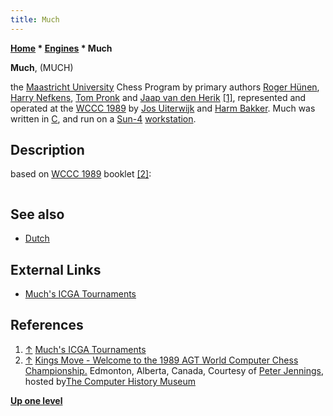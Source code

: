 ```yaml
---
title: Much
---
```

**[Home](Home "Home") \* [Engines](Engines "Engines") \* Much**


**Much**, (MUCH)  

the [Maastricht University](Maastricht_University "Maastricht University") Chess Program by primary authors [Roger Hünen](Roger_H%C3%BCnen "Roger Hünen"), [Harry Nefkens](Harry_Nefkens "Harry Nefkens"), [Tom Pronk](Tom_Pronk "Tom Pronk") and [Jaap van den Herik](Jaap_van_den_Herik "Jaap van den Herik") <a id="cite-note-1" href="#cite-ref-1">[1]</a>, represented and operated at the [WCCC 1989](WCCC_1989 "WCCC 1989") by [Jos Uiterwijk](Jos_Uiterwijk "Jos Uiterwijk") and [Harm Bakker](index.php?title=Harm_Bakker&action=edit&redlink=1 "Harm Bakker (page does not exist)"). 
Much was written in [C](C "C"), and run on a [Sun-4](Sun#4 "Sun") [workstation](https://en.wikipedia.org/wiki/Workstation).



## Description


based on [WCCC 1989](WCCC_1989 "WCCC 1989") booklet <a id="cite-note-2" href="#cite-ref-2">[2]</a>:




```C++Much consists of several programs. The [user-interface](User_Interface "User Interface") program accepts a move from the operator and subsequently generates [evaluation tables](Piece-Square_Tables "Piece-Square Tables") for the [search program](Search "Search").  The user-interface program also handles [time control](Time_Management "Time Management"), the [opening library](Opening_Book "Opening Book"), and the [endgame library](Endgame_Tablebases "Endgame Tablebases"). The [search program](Search "Search") receives the [board position](Chess_Position "Chess Position") and [evaluation tables](Piece-Square_Tables "Piece-Square Tables") from the user-interface program. The evaluation tables are tuned with the opening played. Before each move they are [incrementally updated](Incremental_Updates "Incremental Updates") according to the board position (strategical evaluation of squares), but also bonus points are provided to undeveloped pieces, the [pair of Bishops](Bishop_Pair "Bishop Pair") in open positions ([middlegame](Middlegame "Middlegame")/[endgame](Endgame "Endgame")), the Color of the Pawns and Bishop on the board (endgame). Moreover, several [plans](Planning "Planning") are encouraged. The configuration belonging to the execution of a plan is supplied with bonus points such that every piece and pawn involved tries to reach the plan-ideal square. The plan as a whole, once started to be carried out, increases the bonus points for every piece/pawn to be played at each move. Much then searches until it is interrupted by the user-interface program. The search program, based on the [alpha-beta](Alpha-Beta "Alpha-Beta") algorithm and its refinements, uses [PVS-search](Principal_Variation_Search "Principal Variation Search"), [killer](Killer_Heuristic "Killer Heuristic") and [transposition tables](Transposition_Table "Transposition Table"). [Move generation](Move_Generation "Move Generation") is done incrementally. Much uses specialized sub-programs to handle the KBBK, [KBNK](KBNK_Endgame "KBNK Endgame"), KBPK and KNPK endgames. These programs use a goal-directed search.

```

## See also


* [Dutch](Dutch "Dutch")


## External Links


* [Much's ICGA Tournaments](https://www.game-ai-forum.org/icga-tournaments/program.php?id=355)


## References


1. <a id="cite-ref-1" href="#cite-note-1">↑</a> [Much's ICGA Tournaments](https://www.game-ai-forum.org/icga-tournaments/program.php?id=355)
2. <a id="cite-ref-2" href="#cite-note-2">↑</a> [Kings Move - Welcome to the 1989 AGT World Computer Chess Championship.](https://www.computerhistory.org/chess/doc-434fea055cbb3/) Edmonton, Alberta, Canada, Courtesy of [Peter Jennings](Peter_Jennings "Peter Jennings"), hosted by[The Computer History Museum](The_Computer_History_Museum "The Computer History Museum")

**[Up one level](Engines "Engines")**







 
